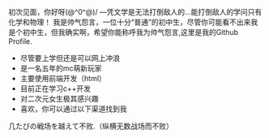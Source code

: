 
初次见面，你好呀(@^0^@)/
—凭文学是无法打倒敌人的...能打倒敌人的学问只有化学和物理！
我是帅气怨言，一位十分“普通”的初中生，尽管你可能看不出来我是个初中生，但我确实啊，希望你能称呼我为帅气怨言,这里是我的Github Profile.
* 尽管要上学但还是可以网上冲浪
* 是一名五年的mc萌新玩家
* 主要使用前端开发（html）
* 目前正在学习c++开发
* 对二次元女生极其感兴趣
* 喜欢，你可以通过以下渠道找到我
    

几たびの戦场を越えて不败.（纵横无数战场而不败）

